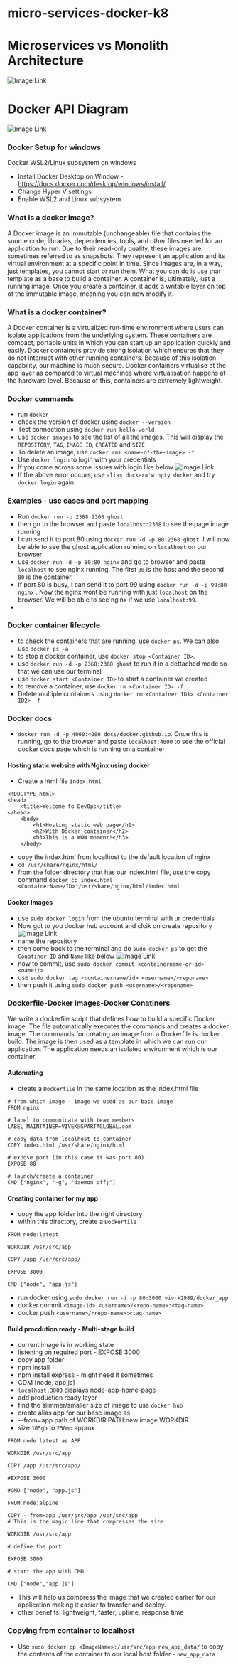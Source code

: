 # micro-services-docker-k8

# Microservices vs Monolith Architecture

![Image Link](https://github.com/vivrk2989/micro-services-docker-k8/blob/main/Images/monolith%20vs%20microservices.png)

# Docker API Diagram
![Image Link](https://github.com/vivrk2989/micro-services-docker-k8/blob/main/Images/docker%20api%20diagram.png)

### Docker Setup for windows
Docker WSL2/Linux subsystem on windows
- Install Docker Desktop on Window - https://docs.docker.com/desktop/windows/install/
- Change Hyper V settings 
- Enable WSL2 and Linux subsystem

### What is a docker image?
A Docker image is an immutable (unchangeable) file that contains the source code, libraries, dependencies, tools, and other files needed for an application to run.
Due to their read-only quality, these images are sometimes referred to as snapshots. They represent an application and its virtual environment at a specific point in time. Since images are, in a way, just templates, you cannot start or run them. What you can do is use that template as a base to build a container. A container is, ultimately, just a running image. Once you create a container, it adds a writable layer on top of the immutable image, meaning you can now modify it.

### What is a docker container?
A Docker container is a virtualized run-time environment where users can isolate applications from the underlying system. These containers are compact, portable units in which you can start up an application quickly and easily. 
Docker containers provide strong isolation which ensures that they do not interrupt with other running containers. Because of this isolation capability, our machine is much secure.
Docker containers virtualise at the app layer as compared to virtual machines where virtualisation happens at the hardware level. Because of this, containers are extremely lightweight.



### Docker commands
- run `docker` 
- check the version of docker using `docker --version`
- Test connection using `docker run hello-world`
- use `docker images` to see the list of all the images. This will display the `REPOSITORY`, `TAG`, `IMAGE ID`, `CREATED` and `SIZE`
- To delete an image, use `docker rmi <name-of-the-image> -f`
- Use `docker login` to login with your credentials
- If you come across some issues with login like below
![Image Link](https://github.com/vivrk2989/micro-services-docker-k8/blob/main/Images/Docker%20login%20issue.png)
- If the above error occurs, use `alias docker='winpty docker` and try `docker login` again. 
### Examples - use cases and port mapping
- Run `docker run -p 2368:2368 ghost` 
- then go to the browser and paste `localhost:2368` to see the page image running
- I can send it to port 80 using `docker run -d -p 80:2368 ghost`. I will now be able to see the ghost application running on `localhost` on our browser
- use `docker run -d -p 80:80 nginx` and go to browser and paste `localhost` to see nginx running. The first `80` is the host and the second `80` is the container.
- If port 80 is busy, I can send it to port 99 using `docker run -d -p 99:80 nginx` . Now the nginx wont be running with just `localhost` on the browser. We will be able to see nginx if we use `localhost:99`.
- 
### Docker container lifecycle
- to check the containers that are running, use `docker ps`. We can also use `docker ps -a`
- to stop a docker container, use `docker stop <Container ID>`. 
- use `docker run -d -p 2368:2368 ghost` to run it in a dettached mode so that we can use our terminal
- use `docker start <Container ID>` to start a container we created
- to remove a container, use `docker rm <Container ID> -f`
- Delete multiple containers using `docker rm <Container ID1> <Container ID2> -f`

### Docker docs
- `docker run -d -p 4000:4000 docs/docker.github.io`. Once this is running, go to the browser and paste `localhost:4000` to see the official docker docs page which is running on a container

#### Hosting static website with Nginx using docker
- Create a html file `index.html` 
```
<!DOCTYPE html>
<head>
    <title>Welcome to DevOps</title>
</head>
    <body>
        <h1>Hosting static web page</h1>
        <h2>With Docker container</h2>
        <h3>This is a WOW moment!</h3>
    </body>
```
- copy the index.html from localhost to the default location of nginx
- `cd /usr/share/nginx/html/`
- from the folder directory that has our index.html file, use the copy command `docker cp index.html <ContainerName/ID>:/usr/share/nginx/html/index.html`


#### Docker Images
- use `sudo docker login` from the ubuntu terminal with ur credentials
- Now got to you docker hub account and clcik on create repository
![Image Link](https://github.com/vivrk2989/micro-services-docker-k8/blob/main/Images/dcoker%20create%20repository.png)
- name the repository 
- then come back to the terminal and do `sudo docker ps` to get the `Conatiner ID` and `Name` like below
![Image Link](https://github.com/vivrk2989/micro-services-docker-k8/blob/main/Images/Image%20id%20and%20name.png)
- now to commit, use `sudo docker commit <containername-or-id> <nameit>`
- use `sudo docker tag <containername/id> <username>/<reponame>`
- then push it using `sudo docker push <username>/<reponame>`

### Dockerfile-Docker Images-Docker Conatiners
We write a dockerfile script that defines how to build a specific Docker image. The file automatically executes the commands and creates a docker image.
The commands for creating an image from a Dockerfile is docker build.
The image is then used as a template in which we can run our application. The application needs an isolated environment which is our container.


#### Automating 
- create a `Dockerfile` in the same location as the index.html file
```
# from which image - image we used as our base image
FROM nginx

# label to communicate with team members
LABEL MAINTAINER=VIVEK@SPARTAGLOBAL.com

# copy data from localhost to container
COPY index.html /usr/share/nginx/html

# expose port (in this case it was port 80)
EXPOSE 80

# launch/create a container
CMD ["nginx", "-g", "daemon off;"]
```
#### Creating container for my app
- copy the app folder into the right directory
- within this directory, create a `Dockerfile` 
```
FROM node:latest

WORKDIR /usr/src/app

COPY /app /usr/src/app/ 

EXPOSE 3000

CMD ["node", "app.js"]
```
- run docker using `sudo docker run -d -p 80:3000 vivrk2989/docker_app`
- docker commit `<image-id> <username>/<repo-name>:<tag-name>`
- docker push `<username>/<repo-name>:<tag-name>`

#### Build procdution ready - Multi-stage build
- current image is in working state
- listening on required port - EXPOSE 3000
- copy app folder
- npm install
- npm install express - might need it sometimes 
- CDM [node, app.js]
- `localhost:3000` displays node-app-home-page
- add production ready layer
- find the slimmer/smaller size of image to use `docker hub`
- create alias app for our base image as 
- --from=app path of WORKDIR PATH:new image WORKDIR
- size `105gb` to `250mb` approx

```
FROM node:latest as APP

WORKDIR /usr/src/app

COPY /app /usr/src/app/ 

#EXPOSE 3000

#CMD ["node", "app.js"]

FROM node:alpine

COPY --from=app /usr/src/app /usr/src/app
# This is the magic line that compresses the size

WORKDIR /usr/src/app

# define the port

EXPOSE 3000

# start the app with CMD

CMD ["node","app.js"]
```

- This will help us compress the image that we created earlier for our application making it easier to transfer and deploy.
- other benefits: lightweight, faster, uptime, response time

### Copying from container to localhost
- Use `sudo docker cp <ImageName>:/usr/src/app new_app_data/` to copy the contents of the container to our local host folder - `new_app_data`


